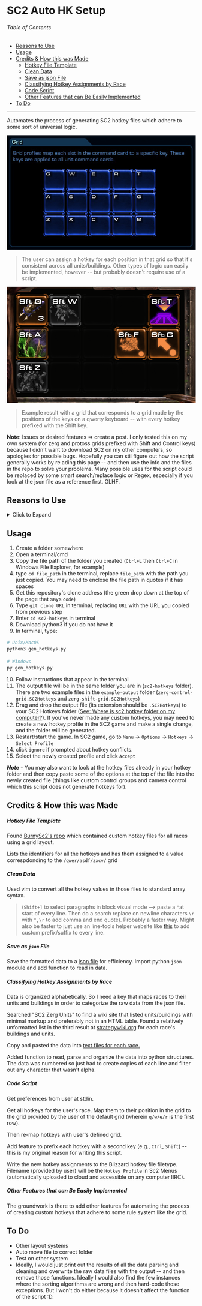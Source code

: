 # SC2 Auto HK Setup


###### Table of Contents

- [Reasons to Use](#reasons-to-use)
- [Usage](#usage)
- [Credits & How this was Made](#credits--how-this-was-made)
  - [Hotkey File Template](#hotkey-file-template)
  - [Clean Data](#clean-data)
  - [Save as json File](#save-as-json-file)
  - [Classifying Hotkey Assignments by Race](#classifying-hotkey-assignments-by-race)
  - [Code Script](#code-script)
  - [Other Features that can Be Easily Implemented](#other-features-that-can-be-easily-implemented)
- [To Do](#to-do)


----------------

Automates the process of generating SC2 hotkey files which adhere to some sort of universal logic. 


![example grid](./wiki-pics/grid-example.jpg)

> The user can assign a hotkey for each position in that grid so that it's consistent across all units/buildings. Other types of logic can easily be implemented, however -- but probably doesn't require use of a script.

![example result](./wiki-pics/example-result.png)

> Example result with a grid that corresponds to a grid made by the positions of the keys on a qwerty keyboard -- with every hotkey prefixed with the Shift key.

**Note**: Issues or desired features => create a post. I only tested this on my own system (for zerg and protoss grids prefixed with Shift and Control keys) because I didn't want to download SC2 on my other computers, so apologies for possible bugs. Hopefully you can stil figure out how the script generally works by re  ading this page -- and then use the info and the files in the repo to solve your problems. Many possible uses for the script could be replaced by some smart search/replace logic or Regex, especially if you look at the json file as a reference first. GLHF.


## Reasons to Use

<details>
    <summary>Click to Expand</summary>

- You are left-handed or are a person with a disability and all the grid hotkey templates are for right-handed people
- You want to create hotkeys that correspond to universal grid-based logic personalized to your setup or capabilities
  - This is the most common suggestion/tip I found when researching guides and forum posts about using the best hotkey setup.
- You want to create your own grid
- You want the hotkeys for every unit/building to be the same according to position in the grid, but want the key for each grid slot to be custom
- You want to add two-key hotkeys for all actions, which SC2 normally does not let you do in the hotkeys options screen (may have changed since I wrote this.)
  - For example, add hotkey `Ctrl+D` to make a drone -- not possible usually but this script allows it
- To save time
  - Since this mass changes all hotkeys, it saves you from the tedious process of individually changing each hotkey
  - You may then be more willing to experiment with different setups knowing that it won't be tedious creating new profiles
- Automatically creates a hotkey file that you can drag and drop to your `C:\Users\User\Documents\Starcraft II\User\Hotkeys` Folder
  - The profile will then be uploaded to the cloud and be accessible on any computer
  - Doesn't force you to rewrite any existing hotkey setups

</details>

## Usage

1. Create a folder somewhere
1. Open a terminal/cmd 
1. Copy the file path of the folder you created (`Ctrl+L` then `Ctrl+C` in Windows File Explorer, for example) 
1. type `cd file_path` in the terminal, replace `file_path` with the path you just copied. You may need to enclose the file path in quotes if it has spaces
1. Get this repository's clone address (the green drop down at the top of the page that says `code`)
1. Type `git clone URL` in terminal, replacing `URL` with the URL you copied from previous step
1. Enter `cd sc2-hotkeys` in terminal
1. Download python3 if you do not have it
1. In terminal, type:

```bash
# Unix/MacOS
python3 gen_hotkeys.py

# Windows
py gen_hotkeys.py
```

10. Follow instructions that appear in the terminal
11. The output file will be in the same folder you are in (`sc2-hotkeys` folder). There are two example files in the `example-output` folder (`zerg-control-grid.SC2Hotkeys` and `zerg-shift-grid.SC2Hotkeys`)
12. Drag and drop the output file (its extension should be `.SC2Hotkeys`) to your SC2 Hotkeys folder ([See: Where is sc2 hotkey folder on my computer?](https://liquipedia.net/starcraft2/Hotkeys#:~:text=Hotkeys%20are%20stored%20in%20the,your%20Windows%20My%20Documents%20folder.)). If you've never made any custom hotkeys, you may need to create a new hotkey profile in the SC2 game and make a single change, and the folder will be generated. 
13. Restart/start the game. In SC2 game, go to `Menu` -> `Options` -> `Hotkeys` -> `Select Profile`
14. click `ignore` if prompted about hotkey conflicts.
14. Select the newly created profile and click `Accept`

***Note*** - You may also want to look at the hotkey files already in your hotkey folder and then copy paste some of the options at the top of the file into the newly created file (things like custom control groups and camera control which this script does not generate hotkeys for).

## Credits & How this was Made


##### Hotkey File Template

Found [BurnySc2's repo](https://github.com/BurnySc2/SC2Hotkeys) which contained custom hotkey files for all races using a grid layout. 

Lists the identifiers for all the hotkeys and has them assigned to a value correspdonding to the `/qwer/asdf/zxcv/` grid


##### Clean Data

Used vim to convert all the hotkey values in those files to standard array syntax. 

> (`Shift+]` to select paragraphs in block visual mode --> paste a `"`at start of every line. Then do a search replace on newline characters `\r` with `",\r` to add comma and end quote). Probably a faster way. Might also be faster to just use an line-tools helper website like [this](http://www.unit-conversion.info/texttools/add-prefix-into-line/#data) to add custom prefix/suffix to every line.

##### Save as `json` File

Save the formatted data to a [json file](./data/raw-grid-assignments.json) for efficiency. Import python `json` module and add function to read in data.

##### Classifying Hotkey Assignments by Race

Data is organized alphabetically. So I need a key that maps races to their units and buildings in order to categorize the raw data from the json file. 

Searched "SC2 Zerg Units" to find a wiki site that listed units/buildings with minimal markup and preferably not in an HTML table. Found a relatively unformatted list in the third result at [strategywiki.org](https://strategywiki.org/wiki/StarCraft_II:_Wings_of_Liberty/Zerg_buildings) for each race's buildings and units.

Copy and pasted the data into [text files for each race.](./data/units-building)

Added function to read, parse and organize the data into python structures. The data was numbered so just had to create copies of each line and filter out any character that wasn't alpha.

##### Code Script

Get preferences from user at stdin. 

Get all hotkeys for the user's race. Map them to their position in the grid to the grid provided by the user of the default grid (wherein `q/w/e/r` is the first row).

Then re-map hotkeys with user's defined grid. 

Add feature to prefix each hotkey with a second key (e.g., `Ctrl`, `Shift`) -- this is my original reason for writing this script. 

Write the new hotkey assignments to the Blizzard hotkey file filetype. Filename (provided by user) will be the `Hotkey Profile` in Sc2 Menus (automatically uploaded to cloud and accessible on any computer IIRC).

##### Other Features that can Be Easily Implemented

The groundwork is there to add other features for automating the process of creating custom hotkeys that adhere to some rule system like the grid. 

## To Do
- Other layout systems
- Auto move file to correct folder
- Test on other system
- Ideally, I would just print out the results of all the data parsing and cleaning and overwrite the raw data files with the output -- and then remove those functions. Ideally I would also find the few instances where the sorting algorithms are wrong and then hard-code those exceptions. But I won't do either because it doesn't affect the function of the script :D.